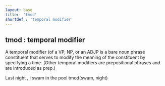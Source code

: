 ```yaml
---
layout: base
title:  'tmod'
shortdef : 'temporal modifier'
---
```



## tmod : temporal modifier
A temporal modifier (of a VP, NP, or an ADJP is a bare noun phrase constituent that serves to modify the meaning of the constituent by specifying a time.  (Other temporal modifiers are prepositional phrases and are introduced as prep.) 

<div class="sd-parse">
Last night , I swam in the pool
tmod(swam, night)
</div>

 


